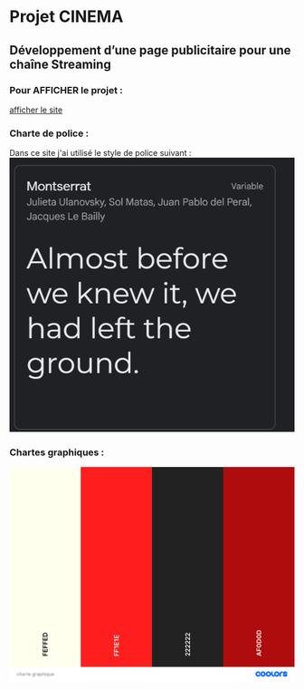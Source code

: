 # Projet CINEMA

## Développement d’une page publicitaire pour une chaîne Streaming

### Pour AFFICHER le projet :
[afficher le site](https://elbzhiba.github.io/cinema/) 
### Charte de police :
Dans ce site j'ai utilisé le style de police suivant :
![plot](./asset/police.png/)
### Chartes graphiques : 

 ![plot](./asset/chartegraphique.png/)